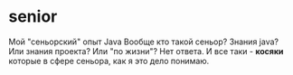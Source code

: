 # senior
Мой "сеньорский" опыт Java
Вообще кто такой сеньор? Знания java? Или знания проекта? Или "по жизни"? Нет ответа. И все таки
    - <b>косяки</b> которые в сфере сеньора, как я это дело понимаю.
